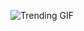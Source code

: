 
<!-- GIF_SECTION -->
![Trending GIF](https://media3.giphy.com/media/v1.Y2lkPThiYjIxNzcycDdkamxqZmIyb2pqbTRramZpOXZsOG9mMWljb2h4ZTU5dmZibWlwYyZlcD12MV9naWZzX3NlYXJjaCZjdD1n/7erBV7JsTvPuU/giphy.gif)
<!-- END_GIF_SECTION -->
